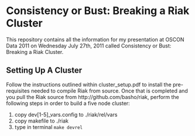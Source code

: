 <h1>Consistency or Bust: Breaking a Riak Cluster</h1>
<p>This repository contains all the information for my presentation at OSCON Data 2011 on Wednesday July 27th, 2011 called Consistency or Bust: Breaking a Riak Cluster.</p>

<h2>Setting Up A Cluster</h2>
<p>Follow the instructions outlined within cluster_setup.pdf to install the pre-requisites needed to compile Riak from source. Once that is completed and you pull the Riak source from http://github.com/basho/riak, perform the following steps in order to build a five node cluster:
	<ol>
		<li>copy dev[1-5]_vars.config to ./riak/rel/vars</li>
		<li>copy makefile to ./riak</li>
		<li>type in terminal <code>make devrel</code></li>
	</ol>
</p>

